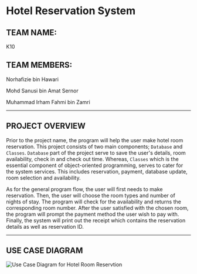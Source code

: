 # Hotel Reservation System
## TEAM NAME:
K10
## TEAM MEMBERS:
Norhafizie bin Hawari

Mohd Sanusi bin Amat Sernor

Muhammad Irham Fahmi bin Zamri

---
## PROJECT OVERVIEW
Prior to the project name, the program will help the user make hotel room reservation. This project consists of two main components; `Database` and `Classes`. `Database` part of the project serve to save the user's details, room availability, check in and check out time. Whereas, `Classes` which is the essential component of object-oriented programming, serves to cater for the system services. This includes reservation, payment, database update, room selection and availability.
  
As for the general program flow, the user will first needs to make reservation. Then, the user will choose the room types and number of nights of stay. The program will check for the availability and returns the corresponding room number. After the user satisfied with the chosen room, the program will prompt the payment method the user wish to pay with. Finally, the system will print out the receipt which contains the reservation details as well as reservation ID.

---
## USE CASE DIAGRAM
![Use Case Diagram for Hotel Room Reservtion](https://drive.google.com/uc?export=view&id=1uJcq6RWee2MnAPohO6bH2dIrYyMvvDFt)

